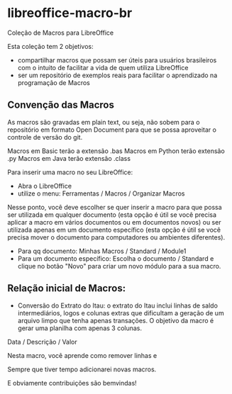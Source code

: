 libreoffice-macro-br
====================

Coleção de Macros para LibreOffice

Esta coleção tem 2 objetivos:

* compartilhar macros que possam ser úteis para usuários brasileiros com o intuito de facilitar a vida de quem utiliza LibreOffice
* ser um repositório de exemplos reais para facilitar o aprendizado na programação de Macros

Convenção das Macros
---------------------------------------------

As macros são gravadas em plain text, ou seja, não sobem para o repositório em formato Open Document para que se possa aproveitar o controle de versão do git.

Macros em Basic terão a extensão .bas
Macros em Python terão extensão .py
Macros em Java terão extensão .class

Para inserir uma macro no seu LibreOffice:

* Abra o LibreOffice
* utilize o menu: Ferramentas / Macros / Organizar Macros 

Nesse ponto, você deve escolher se quer inserir a macro para que possa ser utilizada em qualquer documento (esta opção é útil se você precisa aplicar a macro em vários documentos ou em documentos novos) ou ser utilizada apenas em um documento específico (esta opção é útil se você precisa mover o documento para computadores ou ambientes diferentes).

* Para qq documento: Minhas Macros / Standard / Module1
* Para um documento específico: Escolha o documento / Standard e clique no botão "Novo" para criar um novo módulo para a sua macro.


Relação inicial de Macros:
---------------------------------------------

* Conversão do Extrato do Itau: o extrato do Itau inclui linhas de saldo intermediários, logos e colunas extras que dificultam a geração de um arquivo limpo que tenha apenas transações. O objetivo da macro é gerar uma planilha com apenas 3 colunas.

Data / Descrição / Valor

Nesta macro, você aprende como remover linhas e

Sempre que tiver tempo adicionarei novas macros.

E obviamente contribuições são bemvindas!
